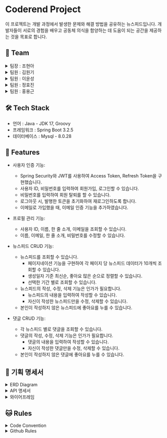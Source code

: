 # Coderend Project

이 프로젝트는 개발 과정에서 발생한 문제와 해결 방법을 공유하는 뉴스피드입니다.
개발자들이 서로의 경험을 배우고 공동체 의식을 함양하는 데 도움이 되는 공간을 제공하는 것을 목표로 합니다.

## 👥 Team
<details>
<summary>팀장 : 조현아</summary>
<div markdown="1">
    
- 뉴스피드 CRUD
- 뉴스피드 페이지네이션
</div>
</details>

<details>
<summary>팀원 : 김원기</summary>
<div markdown="1">
    
- 회원가입, 회원 탈퇴
- 이메일 인증
</div>
</details>

<details>
<summary>팀원 : 이윤성</summary>
<div markdown="1">
    
- Token, 인증/인가 필터
- 로그인, 로그아웃
</div>
</details>

<details>
<summary>팀원 : 정효진</summary>
<div markdown="1">
    
- 댓글 CRUD
</div>
</details>

<details>
<summary>팀원 : 홍용근</summary>
<div markdown="1">
    
- 유저 프로필
- 좋아요 기능
</div>
</details>

## 🛠️ Tech Stack
- 언어 : Java - JDK 17, Groovy
- 프레임워크 : Spring Boot 3.2.5
- 데이터베이스 : Mysql - 8.0.28

## 🔖 Features

- 사용자 인증 기능:
    - Spring Security와 JWT를 사용하여 Access Token, Refresh Token을 구현했습니다.
    - 사용자 ID, 비밀번호를 입력하여 회원가입, 로그인할 수 있습니다.
    - 비밀번호를 입력하여 회원 탈퇴를 할 수 있습니다.
    - 로그아웃 시, 발행한 토큰을 초기화하여 재로그인하도록 합니다.
    - 이메일로 가입했을 때, 이메일 인증 기능을 추가하였습니다.
- 프로필 관리 기능:
    - 사용자 ID, 이름, 한 줄 소개, 이메일을 조회할 수 있습니다.
    - 이름, 이메일, 한 줄 소개, 비밀번호를 수정할 수 있습니다.
- 뉴스피드 CRUD 기능:
    - 뉴스피드를 조회할 수 있습니다.
        - 페이지네이션 기능을 구현하여 각 페이지 당 뉴스피드 데이터가 10개씩 조회할 수 있습니다.
        - 생성일자 기준 최신순, 좋아요 많은 순으로 정렬할 수 있습니다.
        - 선택한 기간 별로 조회할 수 있습니다.
    - 뉴스피드의 작성, 수정, 삭제 기능은 인가가 필요합니다.
        - 뉴스피드의 내용을 입력하여 작성할 수 있습니다.
        - 자신이 작성한 뉴스피드만을 수정, 삭제할 수 있습니다.
    - 본인이 작성하지 않은 뉴스피드에 좋아요를 누를 수 있습니다.
    
- 댓글 CRUD 기능:
    - 각 뉴스피드 별로 댓글을 조회할 수 있습니다.
    - 댓글의 작성, 수정, 삭제 기능은 인가가 필요합니다.
        - 댓글의 내용을 입력하여 작성할 수 있습니다.
        - 자신이 작성한 댓글만을 수정, 삭제할 수 있습니다.
    - 본인이 작성하지 않은 댓글에 좋아요를 누를 수 있습니다.

## 📕 기획 명세서

<details>
<summary>ERD Diagram</summary>
<div markdown="1">

![newsFeed](https://github.com/finestra771/Coderend/assets/110015752/67484b05-fc98-48d4-a002-037ae7653d69)
</div>
</details>

<details>
<summary>API 명세서</summary>
<div markdown="1">

![image](https://github.com/hyojjin-jeong/TodoAppServer/assets/64136923/dfb27511-6a30-4db8-9ad8-7136833d0071)
![image](https://github.com/hyojjin-jeong/TodoAppServer/assets/64136923/d2a7a69c-e727-4450-a541-dac9c9171fb2)
![image](https://github.com/hyojjin-jeong/TodoAppServer/assets/64136923/0e3ca431-cee2-43f7-9235-623f6479a5ea)

</div>
</details>

<details>
<summary>와이어프레임</summary>
<div markdown="1">

![image](https://github.com/hyojjin-jeong/TodoAppServer/assets/64136923/0a9098a9-25be-4cc0-ad2d-57e7e0d280b8)
</div>
</details>

## 🐱 Rules

<details>
<summary>Code Convention</summary>
<div markdown="1">
  
- 패키지 이름 : 소문자(기능으로 묶어서)

- 클래스 이름 : 첫 알파벳은 대문자

- 상수 이름 : 모두 대문자 { *SCREAM_*SNAKE_CASE }

- 탭은 4칸으로

- 변수 이름 : 카멜 케이스(camelCase)

- 메서드 이름 : 카멜 케이스(camelCase)
</div>
</details>

<details>
<summary>Github Rules</summary>
<div markdown="1">

|작업 타입| 작업 내용  |
|-------|--------|
|setting|환경 설정|
| add|새로운 기능 추가|
|fix|코드 수정|
|refactor|코드 리팩토링|
|del|기능/파일 삭제|
|test|test code 작성|
|gitfix|gitignore 수정|
</div>
</details>
